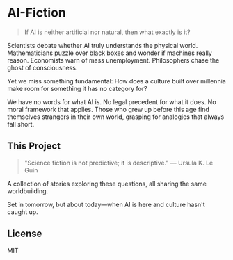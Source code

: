 # AI-Fiction

> If AI is neither artificial nor natural, then what exactly is it?

Scientists debate whether AI truly understands the physical world. Mathematicians puzzle over black boxes and wonder if machines really reason. Economists warn of mass unemployment. Philosophers chase the ghost of consciousness.

Yet we miss something fundamental: How does a culture built over millennia make room for something it has no category for?

We have no words for what AI is. No legal precedent for what it does. No moral framework that applies. Those who grew up before this age find themselves strangers in their own world, grasping for analogies that always fall short.

## This Project

> "Science fiction is not predictive; it is descriptive." — Ursula K. Le Guin

A collection of stories exploring these questions, all sharing the same worldbuilding.

Set in tomorrow, but about today—when AI is here and culture hasn't caught up.

## License

MIT
